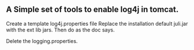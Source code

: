## A Simple set of tools to enable log4j in tomcat.

Create a template log4j.properties file 
Replace the installation default juli.jar with the ext lib jars.
Then do as the doc says.



Delete the logging.properties.


